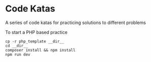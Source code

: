 # Code Katas
A series of code katas for practicing solutions to different problems

To start a PHP based practice
```
cp -r php_template __dir__
cd __dir__
composer install && npm install
npm run dev
```
